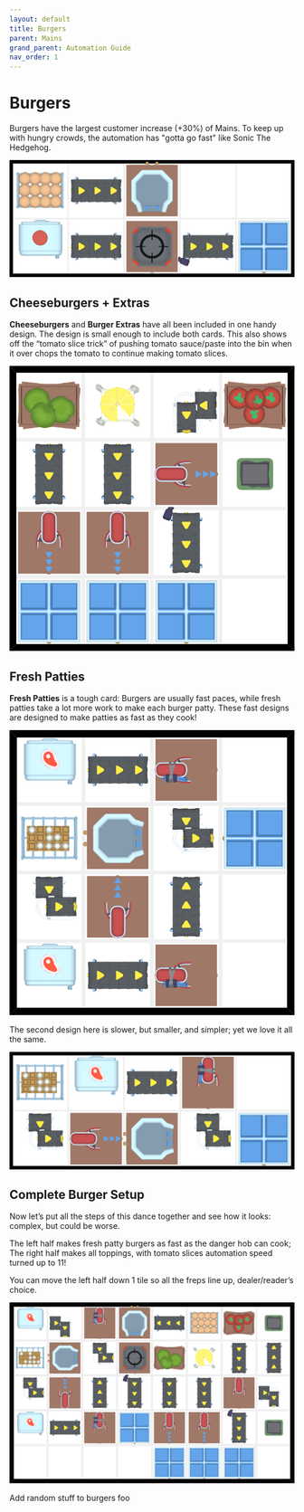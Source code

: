 ```yaml
---
layout: default
title: Burgers
parent: Mains
grand_parent: Automation Guide
nav_order: 1
---
```


# Burgers

Burgers have the largest customer increase (+30%) of Mains. To keep up with hungry crowds, the automation has "gotta go fast" like Sonic The Hedgehog.

![burgers.png](/assets/images/guide/mains/burgers/burgers.png "Hovertext")

## Cheeseburgers + Extras

**Cheeseburgers** and **Burger Extras** have all been included in one handy design. The design is small enough to include both cards.
This also shows off the “tomato slice trick” of pushing tomato sauce/paste into the bin when it over chops the tomato to continue making tomato slices.

![Burger Image](</assets/images/guide/mains/burgers/burger_toppings.png>)


## Fresh Patties

**Fresh Patties** is a tough card: Burgers are usually fast paces, while fresh patties take a lot more work to make each burger patty. These fast designs are designed to make patties as fast as they cook!

![Burger Image](</assets/images/guide/mains/burgers/fresh_patties.png>)

The second design here is slower, but smaller, and simpler; yet we love it all the same.

![Burger Image](</assets/images/guide/mains/burgers/fresh_patties_thin.png>)


## Complete Burger Setup

Now let’s put all the steps of this dance together and see how it looks: complex, but could be worse.

The left half makes fresh patty burgers as fast as the danger hob can cook; The right half makes all toppings, with tomato slices automation speed turned up to 11!

You can move the left half down 1 tile so all the freps line up, dealer/reader’s choice.

![Burger Image](</assets/images/guide/mains/burgers/burgers_full.png>)

Add random stuff to burgers
foo